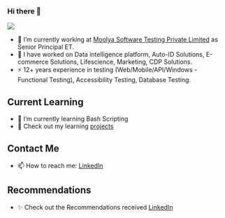 ### Hi there 👋

![](https://komarev.com/ghpvc/?username=srinivasskc)

<!--
**srinivasskc/srinivasskc** is a ✨ _special_ ✨ repository because its `README.md` (this file) appears on your GitHub profile.
Here are some ideas to get you started:
-->

- 🔭 I’m currently working at [Moolya Software Testing Private Limited](https://moolya.com/) as Senior Principal ET.
- 🎁 I have worked on Data intelligence platform, Auto-ID Solutions, E-commerce Solutions, Lifescience, Marketing, CDP Solutions.
- ⚡ 12+ years experience in testing (Web/Mobile/API/Windows - Functional Testing), Accessibility Testing, Database Testing.

## Current Learning
- 🌱 I’m currently learning Bash Scripting
- 📑 Check out my learning [projects](https://bit.ly/skcrepos)

## Contact Me
- 📫 How to reach me: [LinkedIn](https://bit.ly/skclinkedin)

## Recommendations
- ✨ Check out the Recommendations received [LinkedIn](https://bit.ly/skclinkrecom)


